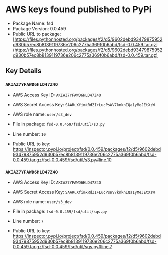 # AWS keys found published to PyPi

* Package Name: fsd
* Package Version: 0.0.459
* Public URL to package: [https://files.pythonhosted.org/packages/f2/d5/9602debd93479875952d930b57ec8b8139119736e206c2775a369f0b6abd/fsd-0.0.459.tar.gz](https://files.pythonhosted.org/packages/f2/d5/9602debd93479875952d930b57ec8b8139119736e206c2775a369f0b6abd/fsd-0.0.459.tar.gz)

## Key Details

### `AKIAZ7YFAWD6HLD47Z4O`

* AWS Access Key ID: `AKIAZ7YFAWD6HLD47Z4O`
* AWS Secret Access Key: `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` 
* AWS role name: `user/s3_dev`
* File in package: `fsd-0.0.459/fsd/util/s3.py`
* Line number: `10`

* Public URL to key: https://inspector.pypi.io/project/fsd/0.0.459/packages/f2/d5/9602debd93479875952d930b57ec8b8139119736e206c2775a369f0b6abd/fsd-0.0.459.tar.gz/fsd-0.0.459/fsd/util/s3.py#line.10



### `AKIAZ7YFAWD6HLD47Z4O`

* AWS Access Key ID: `AKIAZ7YFAWD6HLD47Z4O`
* AWS Secret Access Key: `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` 
* AWS role name: `user/s3_dev`
* File in package: `fsd-0.0.459/fsd/util/sqs.py`
* Line number: `7`

* Public URL to key: https://inspector.pypi.io/project/fsd/0.0.459/packages/f2/d5/9602debd93479875952d930b57ec8b8139119736e206c2775a369f0b6abd/fsd-0.0.459.tar.gz/fsd-0.0.459/fsd/util/sqs.py#line.7


